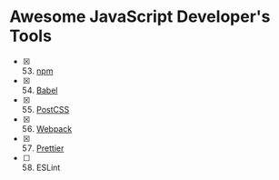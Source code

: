 # Awesome JavaScript Developer's Tools

- [x] 53. [npm](./53-npm.md)
- [x] 54. [Babel](./54-babel.md)
- [x] 55. [PostCSS](./55-postcss.md)
- [x] 56. [Webpack](./56-webpack.md)
- [x] 57. [Prettier](./57-prettier.md)
- [ ] 58. ESLint
